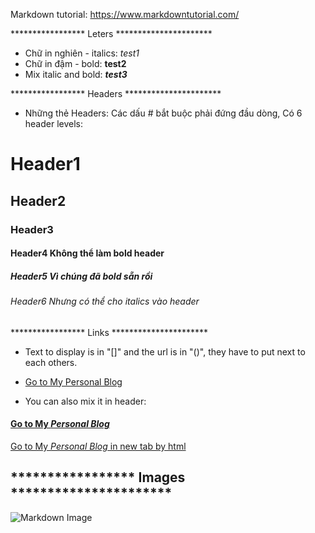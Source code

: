 Markdown tutorial: https://www.markdowntutorial.com/

***************** Leters **********************</b>
- Chữ in nghiên - italics: _test1_ 
- Chữ in đậm - bold: **test2**
- Mix italic and bold: _**test3**_

***************** Headers **********************</b>
- Những thẻ Headers: Các dấu # bắt buộc phải đứng đầu dòng, Có 6 header levels:
# Header1
## Header2
### Header3
#### Header4 Không thể làm **bold** header
##### Header5 Vì chúng đã **bold** sẵn rồi
###### Header6 Nhưng có thể cho _italics_ vào header

***************** Links **********************</b>
- Text to display is in "[]" and the url is in "()", they have to put next to each others.
* [Go to My Personal Blog](http://www.hoangvancong.com/)
- You can also mix it in header: 
#### [Go to My _Personal Blog_](http://www.hoangvancong.com/)
<a href="http://example.com/" target="_blank">Go to My _Personal Blog_ in new tab by html</a>


***************** Images **********************</b>
-
![Markdown Image](https://cdn.guidingtech.com/media/assets/WordPress-Import/2014/01/markdown-logo2-300x201.png)

